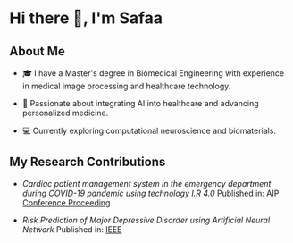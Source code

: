 
# Hi there 👋, I'm Safaa

## About Me

- 🎓 I have a Master's degree in Biomedical Engineering
with experience in medical
image processing
and healthcare technology.

- 🧠 Passionate about integrating AI into healthcare and advancing personalized medicine.

- 💻 Currently exploring computational neuroscience and biomaterials.

## My Research Contributions

- *Cardiac patient management system in the emergency
department during COVID-19 pandemic using technology I.R 4.0*
Published in: [AIP Conference Proceeding](https://doi.org/10.1063/5.0126784)

- *Risk Prediction of Major Depressive Disorder using Artificial Neural Network*
Published in: [IEEE](https://ieeexplore.ieee.org/abstract/document/9315463/metrics)
